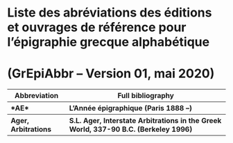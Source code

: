 # Liste des abréviations des éditions et ouvrages de référence pour l’épigraphie grecque alphabétique

# (GrEpiAbbr – Version 01, mai 2020)

<table>
  <thead>
    <tr>
      <th>Abbreviation</th>
      <th>Full bibliography</th>
    </tr>
  </thead>
  <tbody>
    <tr>
      <th align="left"> *AE* </th>
      <th align="left">L’Année épigraphique (Paris 1888 –)</th>
    </tr>
    <tr>
      <th align="left">Ager, Arbitrations</th>
      <th align="left">S.L. Ager, Interstate Arbitrations in the Greek World, 337-90 B.C. (Berkeley 1996)</th>
    </tr>
  </tbody>
</table>

